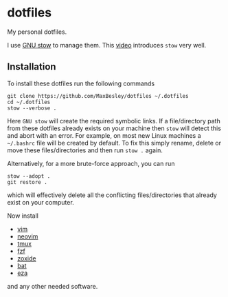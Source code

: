 # dotfiles

My personal dotfiles.

I use [GNU stow](https://www.gnu.org/software/stow) to manage them.
This [video](https://www.youtube.com/watch?v=y6XCebnB9gs) introduces `stow` very well.


## Installation

To install these dotfiles run the following commands

```
git clone https://github.com/MaxBesley/dotfiles ~/.dotfiles
cd ~/.dotfiles
stow --verbose .
```

Here `GNU stow` will create the required symbolic links.
If a file/directory path from these dotfiles already exists on your machine then `stow` will detect this and abort with an error.
For example, on most new Linux machines a `~/.bashrc` file will be created by default.
To fix this simply rename, delete or move these files/directories and then run `stow .` again.

Alternatively, for a more brute-force approach, you can run
```
stow --adopt .
git restore .
```
which will effectively delete all the conflicting files/directories that already exist on your computer.

Now install

  - [vim](https://www.vim.org)
  - [neovim](https://github.com/neovim/neovim)
  - [tmux](https://github.com/tmux/tmux)
  - [fzf](https://github.com/junegunn/fzf)
  - [zoxide](https://github.com/ajeetdsouza/zoxide)
  - [bat](https://github.com/sharkdp/bat)
  - [eza](https://github.com/eza-community/eza)

and any other needed software.
